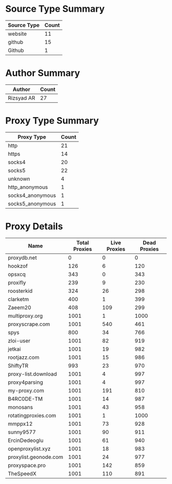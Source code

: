 # Source Type Summary

| Source Type | Count |
|-------------|-------|
| website | 11 |
| github | 15 |
| Github | 1 |


# Author Summary

| Author | Count |
|--------|-------|
| Rizsyad AR | 27 |


# Proxy Type Summary

| Proxy Type | Count |
|------------|-------|
| http | 21 |
| https | 14 |
| socks4 | 20 |
| socks5 | 22 |
| unknown | 4 |
| http_anonymous | 1 |
| socks4_anonymous | 1 |
| socks5_anonymous | 1 |


# Proxy Details

| Name | Total Proxies | Live Proxies | Dead Proxies |
|------|---------------|--------------|---------------|
| proxydb.net | 0 | 0 | 0 |
| hookzof | 126 | 6 | 120 |
| opsxcq | 343 | 0 | 343 |
| proxifly | 239 | 9 | 230 |
| roosterkid | 324 | 26 | 298 |
| clarketm | 400 | 1 | 399 |
| Zaeem20 | 408 | 109 | 299 |
| multiproxy.org | 1001 | 1 | 1000 |
| proxyscrape.com | 1001 | 540 | 461 |
| spys | 800 | 34 | 766 |
| zloi-user | 1001 | 82 | 919 |
| jetkai | 1001 | 19 | 982 |
| rootjazz.com | 1001 | 15 | 986 |
| ShiftyTR | 993 | 23 | 970 |
| proxy-list.download | 1001 | 4 | 997 |
| proxy4parsing | 1001 | 4 | 997 |
| my-proxy.com | 1001 | 191 | 810 |
| B4RC0DE-TM | 1001 | 14 | 987 |
| monosans | 1001 | 43 | 958 |
| rotatingproxies.com | 1001 | 1 | 1000 |
| mmppx12 | 1001 | 73 | 928 |
| sunny9577 | 1001 | 90 | 911 |
| ErcinDedeoglu | 1001 | 61 | 940 |
| openproxylist.xyz | 1001 | 18 | 983 |
| proxylist.geonode.com | 1001 | 24 | 977 |
| proxyspace.pro | 1001 | 142 | 859 |
| TheSpeedX | 1001 | 110 | 891 |
